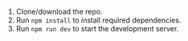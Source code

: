 1. Clone/download the repo.
2. Run `npm install` to install required dependencies.
3. Run `npm run dev` to start the development server.